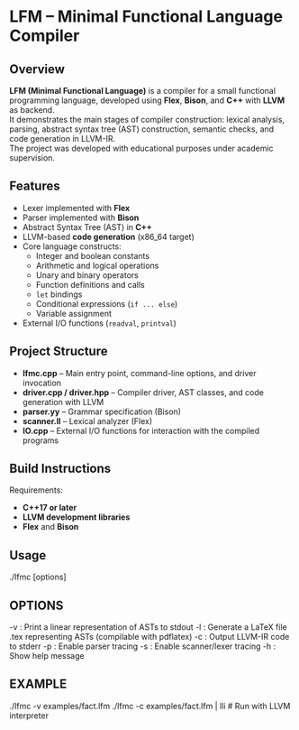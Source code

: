 # LFM – Minimal Functional Language Compiler

## Overview
**LFM (Minimal Functional Language)** is a compiler for a small functional programming language, developed using **Flex**, **Bison**, and **C++** with **LLVM** as backend.  
It demonstrates the main stages of compiler construction: lexical analysis, parsing, abstract syntax tree (AST) construction, semantic checks, and code generation in LLVM-IR.  
The project was developed with educational purposes under academic supervision.

## Features
- Lexer implemented with **Flex**  
- Parser implemented with **Bison**  
- Abstract Syntax Tree (AST) in **C++**  
- LLVM-based **code generation** (x86_64 target)  
- Core language constructs:
  - Integer and boolean constants  
  - Arithmetic and logical operations  
  - Unary and binary operators  
  - Function definitions and calls  
  - `let` bindings  
  - Conditional expressions (`if ... else`)  
  - Variable assignment  
- External I/O functions (`readval`, `printval`)  

## Project Structure
- **lfmc.cpp** – Main entry point, command-line options, and driver invocation  
- **driver.cpp / driver.hpp** – Compiler driver, AST classes, and code generation with LLVM  
- **parser.yy** – Grammar specification (Bison)  
- **scanner.ll** – Lexical analyzer (Flex)  
- **IO.cpp** – External I/O functions for interaction with the compiled programs  

## Build Instructions
Requirements:
- **C++17 or later**  
- **LLVM development libraries**  
- **Flex** and **Bison**

## Usage
./lfmc [options] <filename>


## OPTIONS
-v : Print a linear representation of ASTs to stdout
-l : Generate a LaTeX file <filename>.tex representing ASTs (compilable with pdflatex)
-c : Output LLVM-IR code to stderr
-p : Enable parser tracing
-s : Enable scanner/lexer tracing
-h : Show help message

## EXAMPLE

./lfmc -v examples/fact.lfm
./lfmc -c examples/fact.lfm | lli   # Run with LLVM interpreter




